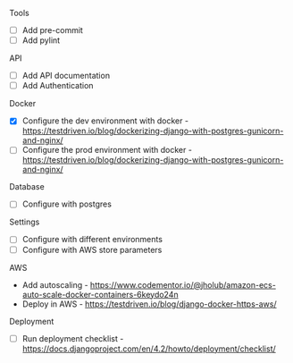 Tools
- [ ] Add pre-commit
- [ ] Add pylint

API
- [ ] Add API documentation
- [ ] Add Authentication

Docker
- [x] Configure the dev environment with docker - https://testdriven.io/blog/dockerizing-django-with-postgres-gunicorn-and-nginx/
- [ ] Configure the prod environment with docker - https://testdriven.io/blog/dockerizing-django-with-postgres-gunicorn-and-nginx/

Database
- [ ] Configure with postgres

Settings
- [ ] Configure with different environments
- [ ] Configure with AWS store parameters

AWS
- Add autoscaling - https://www.codementor.io/@jholub/amazon-ecs-auto-scale-docker-containers-6keydo24n
- Deploy in AWS - https://testdriven.io/blog/django-docker-https-aws/

Deployment
- [ ] Run deployment checklist - https://docs.djangoproject.com/en/4.2/howto/deployment/checklist/